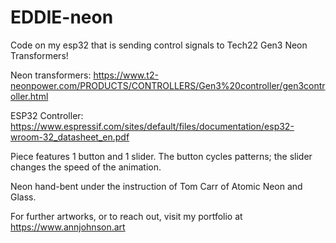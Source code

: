 # EDDIE-neon
Code on my esp32 that is sending control signals to Tech22 Gen3 Neon Transformers!

Neon transformers:
https://www.t2-neonpower.com/PRODUCTS/CONTROLLERS/Gen3%20controller/gen3controller.html

ESP32 Controller:
https://www.espressif.com/sites/default/files/documentation/esp32-wroom-32_datasheet_en.pdf


Piece features 1 button and 1 slider.  The button cycles patterns; the slider changes the speed of the animation.


Neon hand-bent under the instruction of Tom Carr of Atomic Neon and Glass.

For further artworks, or to reach out, visit my portfolio at https://www.annjohnson.art
